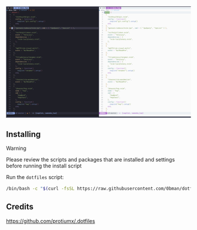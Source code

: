 <p align="center">
  <img src="https://raw.githubusercontent.com/0bman/dotfiles/master/assets/demo.jpg"/>
</p>

## Installing

> [!WARNING]
> Please review the scripts and packages that are installed and settings before running the install script

Run the `dotfiles` script:
```sh
/bin/bash -c "$(curl -fsSL https://raw.githubusercontent.com/0bman/dotfiles/master/dotfiles)"
```

## Credits
https://github.com/protiumx/.dotfiles
